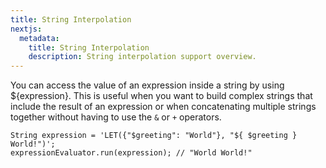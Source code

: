 ```yaml
---
title: String Interpolation
nextjs:
  metadata:
    title: String Interpolation
    description: String interpolation support overview.
---
```


You can access the value of an expression inside a string by using ${expression}. This is useful
when you want to build complex strings that include the result of an expression or when concatenating
multiple strings together without having to use the `&` or `+` operators.

```apex
String expression = 'LET({"$greeting": "World"}, "${ $greeting } World!")';
expressionEvaluator.run(expression); // "World World!"
````
